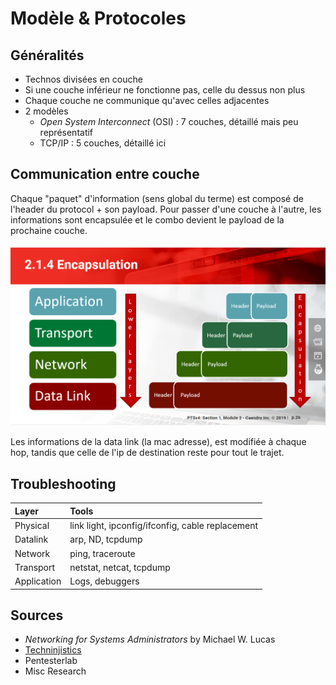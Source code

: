 # Modèle & Protocoles

## Généralités

* Technos divisées en couche
* Si une couche inférieur ne fonctionne pas, celle du dessus non plus
* Chaque couche ne communique qu'avec celles adjacentes
* 2 modèles
  * _Open System Interconnect_ \(OSI\) : 7 couches, détaillé mais peu représentatif
  * TCP/IP : 5 couches, détaillé ici

## Communication entre couche

Chaque "paquet" d'information \(sens global du terme\) est composé de l'header du protocol + son payload. Pour passer d'une couche à l'autre, les informations sont encapsulée et le combo devient le payload de la prochaine couche.

![](../../.gitbook/assets/encapsulation.png)

Les informations de la data link \(la mac adresse\), est modifiée à chaque hop, tandis que celle de l'ip de destination reste pour tout le trajet.

## Troubleshooting

| Layer | Tools |
| :--- | :--- |
| Physical | link light, ipconfig/ifconfig, cable replacement |
| Datalink | arp, ND, tcpdump |
| Network | ping, traceroute |
| Transport | netstat, netcat, tcpdump |
| Application | Logs, debuggers |

## Sources

* _Networking for Systems Administrators_ by Michael W. Lucas
* [Techninjistics](https://www.youtube.com/user/techninjistics)
* Pentesterlab
* Misc Research


